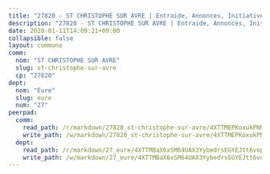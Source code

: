 ```yaml
---
title: "27820 - ST CHRISTOPHE SUR AVRE | Entraide, Annonces, Initiatives"
description: "27820 - ST CHRISTOPHE SUR AVRE | Entraide, Annonces, Initiatives"
date: 2020-01-11T14:09:21+09:00
collapsible: false
layout: commune
comm:
  nom: "ST CHRISTOPHE SUR AVRE"
  slug: st-christophe-sur-avre
  cp: "27820"
dept:
  nom: "Eure"
  slug: eure
  num: "27"
peerpad:
  comm:
    read_path: /r/markdown/27820_st-christophe-sur-avre/4XTTMEPKoxukPNN7YmbxXUiuHARX3s92hsZndUGmaqCHcGaHM
    write_path: /w/markdown/27820_st-christophe-sur-avre/4XTTMEPKoxukPNN7YmbxXUiuHARX3s92hsZndUGmaqCHcGaHM-K3TgU1o2Eisgp8Y2RXMeS1ZjL9E5quiTRbqatWvHy8ugWyNdRRoQAXNUshr5u2RGQmh6XpR4NqfwNhTUVXkxcwDCQwttReZ7tNbiq5JBHwRiqqncXDwYxRAtXv1ACZ1pHmw3sCBZ
  dept:
    read_path: /r/markdown/27_eure/4XTTMBaX6xSM64UAX3YybedrsEGYEJtt6vopdQsPEFtGijgwg
    write_path: /w/markdown/27_eure/4XTTMBaX6xSM64UAX3YybedrsEGYEJtt6vopdQsPEFtGijgwg-K3TgUmjy61Gu7ZFzjoVmiacXP2Rc4pq6sxVCYUX3mFQZWQw9yCKsEoAMagtuW4jJTYhK96DsWW4cPmZLagvQNZ34BscGcu4btrtJibt18c1mpqofaWe6Q3RartDiuMTjY7NrsH4r
---
```


